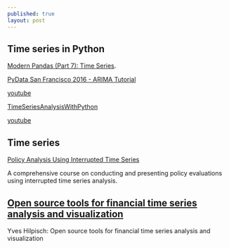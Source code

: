 ```yaml
---
published: true
layout: post
---
```

## Time series in Python

[Modern Pandas (Part 7): Time Series](https://tomaugspurger.github.io/modern-7-timeseries.html).


[PyData San Francisco 2016 - ARIMA Tutorial](https://github.com/silicon-valley-data-science/pydata-sf-2016-arima-tutorial)

[youtube](https://www.youtube.com/watch?v=tJ-O3hk1vRw)

[TimeSeriesAnalysisWithPython](https://github.com/AileenNielsen/TimeSeriesAnalysisWithPython)

[youtube](https://www.youtube.com/watch?v=JNfxr4BQrLk)

## Time series

[Policy Analysis Using Interrupted Time Series](https://www.edx.org/course/policy-analysis-using-interrupted-time-ubcx-itsx-1?utm_medium=email&utm_source=sailthru&utm_content=course-announcements-mailing-list&utm_campaign=studentnewsletter-20160830-control&utm_term=Newsletter%20Users%20v2)


A comprehensive course on conducting and presenting policy evaluations using interrupted time series analysis.


## [Open source tools for financial time series analysis and visualization](https://github.com/yhilpisch/pydlon15)

Yves Hilpisch: Open source tools for financial time series analysis and visualization